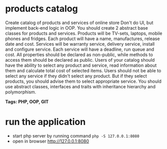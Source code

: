 # products catalog
Create catalog of products and services of online store
Don't do UI, but implement back-end logic in OOP. You should create 2 abstract base classes for products and services. Products will be TV-sets, laptops, mobile phones and fridges. Each product will have a name, manufactures, release date and cost. Services will be warranty service, delivery service, install and configure service. Each service will have a deadline, run queue and cost. All properties should be declared as non-public, while methods to access them should be declared as public. Users of your catalog should have the ability to select any product and service, read information about them  and calculate total cost of selected items. Users should not be able to select any service if they didn't select any product. But if they select products, you should advise them to select appropriate service.
You should use abstract classes, interfaces and traits with inheritance hierarchy and polymorphism.

**Tags:  PHP, OOP, GIT**

# run the application
* start php server by running command `php -S 127.0.0.1:8080`
* open in browser http://127.0.0.1:8080
